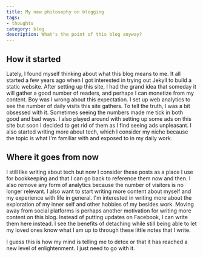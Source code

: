 ```yaml
---
title: My new philosophy on blogging
tags:
- thoughts
category: blog
description: What's the point of this blog anyway?
---
```


## How it started

Lately, I found myself thinking about what this blog means to me. It all started a few years ago when I got interested in trying out Jekyll to build a static website. After setting up this site, I had the grand idea that someday it will gather a good number of readers, and perhaps I can monetize from my content. Boy was I wrong about this expectation. I set up web analytics to see the number of daily visits this site gathers. To tell the truth, I was a bit obsessed with it. Sometimes seeing the numbers made me tick in both good and bad ways. I also played around with setting up some ads on this site but soon I decided to get rid of them as I find seeing ads unpleasant. I also started writing more about tech, which I consider my niche because the topic is what I'm familiar with and exposed to in my daily work.

## Where it goes from now

I still like writing about tech but now I consider these posts as a place I use for bookkeeping and that I can go back to reference them now and then. I also remove any form of analytics because the number of visitors is no longer relevant. I also want to start writing more content about myself and my experience with life in general. I'm interested in writing more about the exploration of my inner self and other hobbies of my besides work. Moving away from social platforms is perhaps another motivation for writing more content on this blog. Instead of putting updates on Facebook, I can write them here instead. I see the benefits of detaching while still being able to let my loved ones know what I am up to through these little notes that I write.

I guess this is how my mind is telling me to detox or that it has reached a new level of enlightenment. I just need to go with it.
